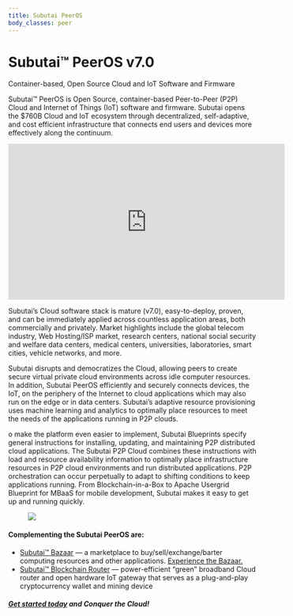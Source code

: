 ```yaml
---
title: Subutai PeerOS
body_classes: peer
---
```


<div class="banner" markdown="1">

<h1>Subutai™ PeerOS v7.0</h1>
<p>Container-based, Open Source Cloud and IoT Software and Firmware</p>
<div class="arrowDown">
<a href="#"><i class="fas fa-chevron-down"></i></a>
</div>

</div>

<div class="container">
    <div class="halfCol">
        <p>Subutai™ PeerOS is Open Source, container-based Peer-to-Peer (P2P) Cloud and Internet of Things (IoT) software and firmware. Subutai opens the $760B Cloud and IoT ecosystem through decentralized, self-adaptive, and cost efficient infrastructure that connects end users and devices more effectively along the continuum.</p>
    </div>
    <div class="halfCol videoWrap">
        <iframe width="560" height="315" src="https://www.youtube.com/embed/LoL78YR178U?rel=0" frameborder="0" allow="autoplay; encrypted-media" allowfullscreen></iframe>
    </div>
</div>
<div class="container">
    <div class="textBlock">
        <p>Subutai’s Cloud software stack is mature (v7.0), easy-to-deploy, proven, and can be immediately applied across countless application areas, both commercially and privately. Market highlights include the global telecom industry, Web Hosting/ISP market, research centers, national social security and welfare data centers, medical centers, universities, laboratories, smart cities, vehicle networks, and more.</p>
        <p>Subutai disrupts and democratizes the Cloud, allowing peers to create secure virtual private cloud environments across idle computer resources. In addition, Subutai PeerOS efficiently and securely connects devices, the IoT, on the periphery of the Internet to cloud applications which may also run on the edge or in data centers. Subutai’s adaptive resource provisioning uses machine learning and analytics to optimally place resources to meet the needs of the applications running in P2P clouds.</p>
        <p>o make the platform even easier to implement, Subutai Blueprints specify general instructions for installing, updating, and maintaining P2P distributed cloud applications. The Subutai P2P Cloud combines these instructions with load and resource availability information to optimally place infrastructure resources in P2P cloud environments and run distributed applications. P2P orchestration can occur perpetually to adapt to shifting conditions to keep applications running. From Blockchain-in-a-Box to Apache Usergrid Blueprint for MBaaS for mobile development, Subutai makes it easy to get up and running quickly.</p>
    </div>
</div>
<div class="container">
    <figure class="fullImg">
        <img src="../images/peeros-02.jpg">
    </figure>
</div>
<div class="smallContainer">
    <div class="topicWrap">
        <h4>Complementing the Subutai PeerOS are:</h4>
        <ul>
            <li><a href="#">Subutai™ Bazaar</a> — a marketplace to buy/sell/exchange/barter computing resources and other applications. <a href="#">Experience the Bazaar.</a></li>
            <li><a href="#">Subutai™ Blockchain Router</a> — power-efficient “green” broadband Cloud router and open hardware IoT gateway that serves as a plug-and-play cryptocurrency wallet and mining device</li>
        </ul>
    </div>
    <h5><a href="#">Get started today</a> and Conquer the Cloud!</h5>
</div>